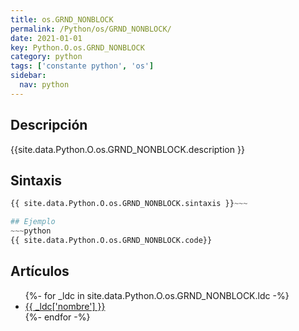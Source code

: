 ```yaml
---
title: os.GRND_NONBLOCK
permalink: /Python/os/GRND_NONBLOCK/
date: 2021-01-01
key: Python.O.os.GRND_NONBLOCK
category: python
tags: ['constante python', 'os']
sidebar: 
  nav: python
---
```


## Descripción
{{site.data.Python.O.os.GRND_NONBLOCK.description }}

## Sintaxis
~~~python
{{ site.data.Python.O.os.GRND_NONBLOCK.sintaxis }}~~~

## Ejemplo
~~~python
{{ site.data.Python.O.os.GRND_NONBLOCK.code}}
~~~

## Artículos
<ul>
{%- for _ldc in site.data.Python.O.os.GRND_NONBLOCK.ldc -%}
   <li>
       <a href="{{_ldc['url'] }}">{{ _ldc['nombre'] }}</a>
   </li>
{%- endfor -%}
</ul>
